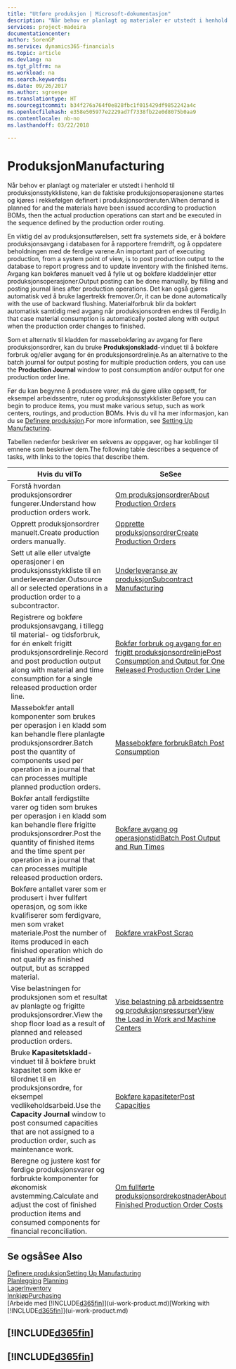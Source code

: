 ```yaml
---
title: "Utføre produksjon | Microsoft-dokumentasjon"
description: "Når behov er planlagt og materialer er utstedt i henhold til produksjonsstykklistene, kan de faktiske produksjonsoperasjonene startes og kjøres i rekkefølgen definert i produksjonsordreruten."
services: project-madeira
documentationcenter: 
author: SorenGP
ms.service: dynamics365-financials
ms.topic: article
ms.devlang: na
ms.tgt_pltfrm: na
ms.workload: na
ms.search.keywords: 
ms.date: 09/26/2017
ms.author: sgroespe
ms.translationtype: HT
ms.sourcegitcommit: b34f276a764f0e828fbc1f015429df9852242a4c
ms.openlocfilehash: e358e505977e2229ad7f7338fb22e0d8075b0aa9
ms.contentlocale: nb-no
ms.lasthandoff: 03/22/2018

---
```

# <a name="manufacturing"></a><span data-ttu-id="0eecb-103">Produksjon</span><span class="sxs-lookup"><span data-stu-id="0eecb-103">Manufacturing</span></span>
<span data-ttu-id="0eecb-104">Når behov er planlagt og materialer er utstedt i henhold til produksjonsstykklistene, kan de faktiske produksjonsoperasjonene startes og kjøres i rekkefølgen definert i produksjonsordreruten.</span><span class="sxs-lookup"><span data-stu-id="0eecb-104">When demand is planned for and the materials have been issued according to production BOMs, then the actual production operations can start and be executed in the sequence defined by the production order routing.</span></span>  

<span data-ttu-id="0eecb-105">En viktig del av produksjonsutførelsen, sett fra systemets side, er å bokføre produksjonsavgang i databasen for å rapportere fremdrift, og å oppdatere beholdningen med de ferdige varene.</span><span class="sxs-lookup"><span data-stu-id="0eecb-105">An important part of executing production, from a system point of view, is to post production output to the database to report progress and to update inventory with the finished items.</span></span> <span data-ttu-id="0eecb-106">Avgang kan bokføres manuelt ved å fylle ut og bokføre kladdelinjer etter produksjonsoperasjoner.</span><span class="sxs-lookup"><span data-stu-id="0eecb-106">Output posting can be done manually, by filling and posting journal lines after production operations.</span></span> <span data-ttu-id="0eecb-107">Det kan også gjøres automatisk ved å bruke lagertrekk fremover.</span><span class="sxs-lookup"><span data-stu-id="0eecb-107">Or, it can be done automatically with the use of backward flushing.</span></span> <span data-ttu-id="0eecb-108">Materialforbruk blir da bokført automatisk samtidig med avgang når produksjonsordren endres til Ferdig.</span><span class="sxs-lookup"><span data-stu-id="0eecb-108">In that case material consumption is automatically posted along with output when the production order changes to finished.</span></span>  

<span data-ttu-id="0eecb-109">Som et alternativ til kladden for massebokføring av avgang for flere produksjonsordrer, kan du bruke **Produksjonskladd**-vinduet til å bokføre forbruk og/eller avgang for én produksjonsordrelinje.</span><span class="sxs-lookup"><span data-stu-id="0eecb-109">As an alternative to the batch journal for output posting for multiple production orders, you can use the **Production Journal** window to post consumption and/or output for one production order line.</span></span>

<span data-ttu-id="0eecb-110">Før du kan begynne å produsere varer, må du gjøre ulike oppsett, for eksempel arbeidssentre, ruter og produksjonsstykklister.</span><span class="sxs-lookup"><span data-stu-id="0eecb-110">Before you can begin to produce items, you must make various setup, such as work centers, routings, and production BOMs.</span></span> <span data-ttu-id="0eecb-111">Hvis du vil ha mer informasjon, kan du se [Definere produksjon](production-configure-production-processes.md).</span><span class="sxs-lookup"><span data-stu-id="0eecb-111">For more information, see [Setting Up Manufacturing](production-configure-production-processes.md).</span></span>

<span data-ttu-id="0eecb-112">Tabellen nedenfor beskriver en sekvens av oppgaver, og har koblinger til emnene som beskriver dem.</span><span class="sxs-lookup"><span data-stu-id="0eecb-112">The following table describes a sequence of tasks, with links to the topics that describe them.</span></span>   

|<span data-ttu-id="0eecb-113">**Hvis du vil**</span><span class="sxs-lookup"><span data-stu-id="0eecb-113">**To**</span></span>|<span data-ttu-id="0eecb-114">**Se**</span><span class="sxs-lookup"><span data-stu-id="0eecb-114">**See**</span></span>|  
|------------|-------------|  
|<span data-ttu-id="0eecb-115">Forstå hvordan produksjonsordrer fungerer.</span><span class="sxs-lookup"><span data-stu-id="0eecb-115">Understand how production orders work.</span></span>|[<span data-ttu-id="0eecb-116">Om produksjonsordrer</span><span class="sxs-lookup"><span data-stu-id="0eecb-116">About Production Orders</span></span>](production-about-production-orders.md)|
|<span data-ttu-id="0eecb-117">Opprett produksjonsordrer manuelt.</span><span class="sxs-lookup"><span data-stu-id="0eecb-117">Create production orders manually.</span></span>|[<span data-ttu-id="0eecb-118">Opprette produksjonsordrer</span><span class="sxs-lookup"><span data-stu-id="0eecb-118">Create Production Orders</span></span>](production-how-to-create-production-orders.md)|
|<span data-ttu-id="0eecb-119">Sett ut alle eller utvalgte operasjoner i en produksjonsstykkliste til en underleverandør.</span><span class="sxs-lookup"><span data-stu-id="0eecb-119">Outsource all or selected operations in a production order to a subcontractor.</span></span>|[<span data-ttu-id="0eecb-120">Underleveranse av produksjon</span><span class="sxs-lookup"><span data-stu-id="0eecb-120">Subcontract Manufacturing</span></span>](production-how-to-subcontract-manufacturing.md)|
|<span data-ttu-id="0eecb-121">Registrere og bokføre produksjonsavgang, i tillegg til material- og tidsforbruk, for én enkelt frigitt produksjonsordrelinje.</span><span class="sxs-lookup"><span data-stu-id="0eecb-121">Record and post production output along with material and time consumption for a single released production order line.</span></span>|[<span data-ttu-id="0eecb-122">Bokfør forbruk og avgang for en frigitt produksjonsordrelinje</span><span class="sxs-lookup"><span data-stu-id="0eecb-122">Post Consumption and Output for One Released Production Order Line</span></span>](production-how-to-register-consumption-and-output.md)|  
|<span data-ttu-id="0eecb-123">Massebokfør antall komponenter som brukes per operasjon i en kladd som kan behandle flere planlagte produksjonsordrer.</span><span class="sxs-lookup"><span data-stu-id="0eecb-123">Batch post the quantity of components used per operation in a journal that can processes multiple planned production orders.</span></span>|[<span data-ttu-id="0eecb-124">Massebokføre forbruk</span><span class="sxs-lookup"><span data-stu-id="0eecb-124">Batch Post Consumption</span></span>](production-how-to-post-consumption.md)|
|<span data-ttu-id="0eecb-125">Bokfør antall ferdigstilte varer og tiden som brukes per operasjon i en kladd som kan behandle flere frigitte produksjonsordrer.</span><span class="sxs-lookup"><span data-stu-id="0eecb-125">Post the quantity of finished items and the time spent per operation in a journal that can processes multiple released production orders.</span></span>|[<span data-ttu-id="0eecb-126">Bokføre avgang og operasjonstid</span><span class="sxs-lookup"><span data-stu-id="0eecb-126">Batch Post Output and Run Times</span></span>](production-how-to-post-output-quantity.md)|  
|<span data-ttu-id="0eecb-127">Bokføre antallet varer som er produsert i hver fullført operasjon, og som ikke kvalifiserer som ferdigvare, men som vraket materiale.</span><span class="sxs-lookup"><span data-stu-id="0eecb-127">Post the number of items produced in each finished operation which do not qualify as finished output, but as scrapped material.</span></span>|[<span data-ttu-id="0eecb-128">Bokføre vrak</span><span class="sxs-lookup"><span data-stu-id="0eecb-128">Post Scrap</span></span>](production-how-to-post-scrap.md)|
|<span data-ttu-id="0eecb-129">Vise belastningen for produksjonen som et resultat av planlagte og frigitte produksjonsordrer.</span><span class="sxs-lookup"><span data-stu-id="0eecb-129">View the shop floor load as a result of planned and released production orders.</span></span>|[<span data-ttu-id="0eecb-130">Vise belastning på arbeidssentre og produksjonsressurser</span><span class="sxs-lookup"><span data-stu-id="0eecb-130">View the Load in Work and Machine Centers</span></span>](production-how-to-view-the-load-on-work-centers.md)|      
|<span data-ttu-id="0eecb-131">Bruke **Kapasitetskladd**-vinduet til å bokføre brukt kapasitet som ikke er tilordnet til en produksjonsordre, for eksempel vedlikeholdsarbeid.</span><span class="sxs-lookup"><span data-stu-id="0eecb-131">Use the **Capacity Journal** window to post consumed capacities that are not assigned to a production order, such as maintenance work.</span></span>|[<span data-ttu-id="0eecb-132">Bokføre kapasiteter</span><span class="sxs-lookup"><span data-stu-id="0eecb-132">Post Capacities</span></span>](production-how-to-post-capacities.md)|  
|<span data-ttu-id="0eecb-133">Beregne og justere kost for ferdige produksjonsvarer og forbrukte komponenter for økonomisk avstemming.</span><span class="sxs-lookup"><span data-stu-id="0eecb-133">Calculate and adjust the cost of finished production items and consumed components for financial reconciliation.</span></span>|[<span data-ttu-id="0eecb-134">Om fullførte produksjonsordrekostnader</span><span class="sxs-lookup"><span data-stu-id="0eecb-134">About Finished Production Order Costs</span></span>](finance-about-finished-production-order-costs.md)|  

## <a name="see-also"></a><span data-ttu-id="0eecb-135">Se også</span><span class="sxs-lookup"><span data-stu-id="0eecb-135">See Also</span></span>  
[<span data-ttu-id="0eecb-136">Definere produksjon</span><span class="sxs-lookup"><span data-stu-id="0eecb-136">Setting Up Manufacturing</span></span>](production-configure-production-processes.md)  
<span data-ttu-id="0eecb-137">[Planlegging](production-planning.md)    </span><span class="sxs-lookup"><span data-stu-id="0eecb-137">[Planning](production-planning.md)    </span></span>  
[<span data-ttu-id="0eecb-138">Lager</span><span class="sxs-lookup"><span data-stu-id="0eecb-138">Inventory</span></span>](inventory-manage-inventory.md)  
[<span data-ttu-id="0eecb-139">Innkjøp</span><span class="sxs-lookup"><span data-stu-id="0eecb-139">Purchasing</span></span>](purchasing-manage-purchasing.md)  
<span data-ttu-id="0eecb-140">[Arbeide med [!INCLUDE[d365fin](includes/d365fin_md.md)]](ui-work-product.md)</span><span class="sxs-lookup"><span data-stu-id="0eecb-140">[Working with [!INCLUDE[d365fin](includes/d365fin_md.md)]](ui-work-product.md)</span></span>

## [!INCLUDE[d365fin](includes/free_trial_md.md)]  
## [!INCLUDE[d365fin](includes/training_link_md.md)]

